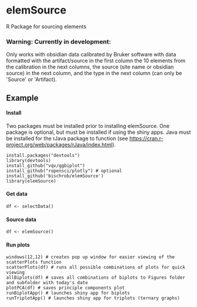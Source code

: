 # elemSource
R Package for sourcing elements

### Warning: Currently in development:
Only works with obsidian data calibrated by Bruker software with data formatted 
with the artifact/source in the first column the 10 elements from the calibration in 
the next columns, the source (site name or obsidian source) in the next column, and
the type in the next column (can only be 'Source' or 'Artifact).

## Example

#### Install
Two packages must be installed prior to installing elemSource.
One package is optional, but must be installed if using the shiny apps.
Java must be installed for the rJava package to function (see https://cran.r-project.org/web/packages/rJava/index.html).

```{r echo = False}
install.packages("devtools")
library(devtools)
install_github("vqv/ggbiplot")
install_github("ropensci/plotly") # optional
install_github('bischrob/elemSource')
library(elemSource)
```

#### Get data

```{r echo = False}
df <- selectData()
```
#### Source data

```{r echo = False}
df <- elemSource()
```
#### Run plots

```{r echo = False}
windows(12,12) # creates pop up window for easier viewing of the scatterPlots function
scatterPlots(df) # runs all possible combinations of plots for quick viewing
allBiplots(df) # saves all combinations of biplots to Figures folder and subfolder with today's date
plotPCA(df) # saves principle components plot
runBiplotApp() # launches shiny app for biplots
runTriplotApp() # launches shiny app for triplots (ternary graphs)
```

